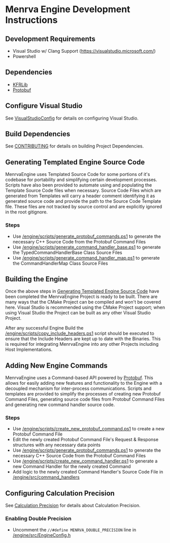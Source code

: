 # Menrva Engine Development Instructions

## Development Requirements
  - Visual Studio w/ Clang Support (https://visualstudio.microsoft.com/)
  - Powershell

## Dependencies
  - [KFRLib](https://www.kfrlib.com/)
  - [Protobuf](https://developers.google.com/protocol-buffers)

## Configure Visual Studio
See [VisualStudioConfig](../../docs/VisualStudioConfig.md) for details on configuring Visual Studio.

## Build Dependencies
See [CONTRIBUTING](../../docs/CONTRIBUTING.md#building-dependencies) for details on building Project Dependencies.

## Generating Templated Engine Source Code
MenrvaEngine uses Templated Source Code for some portions of it's codebase for portability and simplifying certain development processes.  Scripts have also been provided to automate using and populating the Template Source Code files when necessary.  Source Code Files which are generated from Templates will carry a header comment identifying it as generated source code and provide the path to the Source Code Template file.  These files are not tracked by source control and are explicitly ignored in the root gitignore.

### Steps
  - Use [/engine/scripts/generate_protobuf_commands.ps1](../scripts/generate_protobuf_commands.ps1) to generate the necessary C++ Source Code from the Protobuf Command Files
  - Use [/engine/scripts/generate_command_handler_base.ps1](../scripts/generate_command_handler_base.ps1) to generate the TypedCommandHandlerBase Class Source Files
  - Use [/engine/scripts/generate_command_handler_map.ps1](../scripts/generate_command_handler_map.ps1) to generate the CommandHandlerMap Class Source Files

## Building the Engine
Once the above steps in [Generating Templated Engine Source Code](#generating-templated-engine-source-code) have been completed the MenrvaEngine Project is ready to be built.  There are many ways that the CMake Project can be compiled and won't be covered here.  Visual Studio is recommended using the CMake Project support; when using Visual Studio the Project can be built as any other Visual Studio Project.

After any successful Engine Build the [/engine/scripts/copy_include_headers.ps1](../scripts/copy_include_headers.ps1) script should be executed to ensure that the Include Headers are kept up to date with the Binaries.  This is required for integrating MenrvaEngine into any other Projects including Host Implementations.

## Adding New Engine Commands
MenrvaEngine uses a Command-based API powered by [Protobuf](https://developers.google.com/protocol-buffers).  This allows for easily adding new features and functionality to the Engine with a decoupled mechanism for inter-process communications.  Scripts and templates are provided to simplify the processes of creating new Protobuf Command Files,  generating source code files from Protobuf Command Files and generating new command handler source code.

### Steps
  - Use [/engine/scripts/create_new_protobuf_command.ps1](../scripts/create_new_protobuf_command.ps1) to create a new Protobuf Command File
  - Edit the newly created Protobuf Command File's Request & Response structures with any necessary data points
  - Use [/engine/scripts/generate_protobuf_commands.ps1](../scripts/generate_protobuf_commands.ps1) to generate the necessary C++ Source Code from the Protobuf Command Files
  - Use [/engine/scripts/create_new_command_handler.ps1](../scripts/create_new_command_handler.ps1) to generate a new Command Handler for the newly created Command
  - Add logic to the newly created Command Handler's Source Code File in [/engine/src/command_handlers](../src/command_handlers)

## Configuring Calculation Precision
See [Calculation Precision](../README.md#calculation-precision) for details about Calculation Precision.

### Enabling Double Precision
  - Uncomment the ```//#define MENRVA_DOUBLE_PRECISION``` line in [/engine/src/EngineConfig.h](../src/EngineConfig.h)
